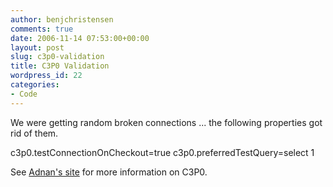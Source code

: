 ```yaml
---
author: benjchristensen
comments: true
date: 2006-11-14 07:53:00+00:00
layout: post
slug: c3p0-validation
title: C3P0 Validation
wordpress_id: 22
categories:
- Code
---
```


We were getting random broken connections ... the following properties got rid of them.

c3p0.testConnectionOnCheckout=true
c3p0.preferredTestQuery=select 1

See [Adnan's site](http://adnanm.blogspot.com/2007/07/monitoring-c3p0-using-jmxjconsole.html) for more information on C3P0.
